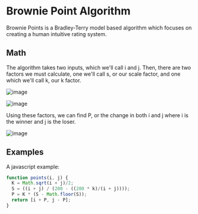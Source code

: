 # Brownie Point Algorithm

Brownie Points is a Bradley-Terry model based algorithm which focuses on creating a human intuitive rating system.

## Math

The algorithm takes two inputs, which we'll call i and j.
Then, there are two factors we must calculate, one we'll call s, or our scale factor, and one which we'll call k, our k factor.

![image](https://latex.codecogs.com/png.image?\dpi{110}S&space;=&space;\frac{(i&space;&plus;&space;j)}{(200&space;-&space;\frac{200k}{(i&space;&plus;&space;j)})})


![image](https://latex.codecogs.com/png.image?\dpi{110}K&space;=&space;\frac{\sqrt{i&space;&plus;&space;j}}{2})

Using these factors, we can find P, or the change in both i and j where i is the winner and j is the loser.

![image](https://latex.codecogs.com/png.image?\dpi{110}P&space;(i&space;\geq&space;&space;j)&space;=&space;K&space;(|S|&space;-&space;S))

## Examples

A javascript example:

```js
function points(i, j) {
  K = Math.sqrt(i + j)/2;
  S = ((i + j) / (200 - ((200 * k)/(i + j))));
  P = K * (S - Math.floor(S));
  return [i + P, j - P];
}
```
